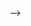 <!-- # About

Tablemap is a handy little Python data wrangling tool for whom Pandas or SQL feel clunky when problems
touch just one small step further than their routine, ordinary circle.

While a table is nothing but a list of dictionaries, oftentimes Pandas looks like a long way around. 
It can wait till it's required.

Some people might be happy if only they can easily chain up some processes they do on tables 
without worrying too much about memory. Less on stackoverflow.com for arcane pandas spells. This is for those. 

# Installation

Requires only built-in Python libraries.

```
pip install tablemap
```


# Tutorial

## Saving tables in the database

Let's create a table `t1` in `sample.db`. 

```python
from tablemap import Conn

t1 = [
    {'col1': 'a', 'col2': 4},
    {'col1': 'a', 'col2': 5},
    {'col1': 'b', 'col2': 1},
]

conn = Conn('sample.db')
conn['t1'] = t1
```

The right-hand side of the assignment can be a list of dictionaries, an iterator that yields dictionaries, or an object fetched from the connection, for example, `conn['t1']` on which you can chain up some methods such as `map`, `by`, `concat`, and so on.

Each dictionary represents a row in a table. For instance `{'col1': 'a', 'col2': 4}` is a row with two columns, `col1` and `col2`.


To browse database tables,

```python
print(conn['t1'].list())

# or if you want to save some memory,
for r in conn['t1'].iter():
    print(r)
```


If you prefer GUI, you can open up the file `sample.db` with software like [SQLiteStudio](https://sqlitestudio.pl/) or [DB Browser for SQLite](https://sqlitebrowser.org/). 

Once you clean up the table, you may begin the analysis with pandas.

```python
import pandas as pd

df = pd.DataFrame(conn['t1'].iter())
conn['t1_copy'] = df.to_dict('records')
```

## Methods for table manipulation

+ ### `concat`

To concatenate `t1` with itself,  

```python
conn['t1_double'] = conn['t1'].concat(conn['t1'])
```

A list of dictionaries or an iterator that yields dictionaries can be passed as an argument as well.

```python
conn['t1_double'] = conn['t1'].concat(t1)

```

Tables for concatenation must have the same columns. Order of the columns is not important.


+ ### `filter` and `update`
Each row is simply a dictionary with column names as keys, so you can access a column value by passing a column name to the row(dictionary). To create new columns or update the existing ones,

```python
conn['t1_1'] = conn['t1']\
    .filter(lambda r: r['col2'] > 2)\
    .update(
        col2=lambda r: r['col2'] + 1,
        col3=lambda r: r['col1'] + str(r['col2'])
    )
```

Columns are updated sequentially, so `col3` has `a5` and `a6`, not `a4` and `a5`.


+ ### `by` and `fold`

To sum up `col2` grouped by `col1`,

```python
conn['t1_col2sum_groupby_col1'] = conn['t1'].by('col1')\
    .fold(col2_sum=lambda rs: sum(r['col2'] for r in rs))\
```

`by` takes columns as arguments (multiple args for multiple columns) for grouping and the next process (`fold` in this case) takes on each group (a list of dictionaries).

While `update` works on a dictionary, `fold` does on a list of dictionaries.

Since `fold` turns a list of dictionaries into a single dictionary, it must be preceded by grouping methods such as `by` or `windowed` which shows up soon.

If the function in `fold` returns an iterable (list, tuple, and so on. Not str, str is considered a single value), multiple columns suffixed with numbers (starting from 0) are automatically created.

```python
def minmax(col):
    def fn(rs):
        xs = [r[col] for r in rs]
        return [min(xs), max(xs)]
    return fn

conn['t1_1'] = conn['t1'].by('col1').fold(
    sum=lambda rs: sum(r['col2'] for r in rs),
    mm=minmax('col2')
)
```

Now the columns of the table `t1_1` are `col1` (grouping columns are automatically created), `sum`, `mm0`, and `mm1` because `minmax('col2')` returns a list of size 2.

+ ### `rename`

To replace old column names with new ones,

```python
conn['t1_1'].rename(
    min='mm0',
    max='mm1'
)
```

+ ### `inner_join`, `left_join`, `right_join`, and `full_join`

To merge tables,

```python
conn['t2'] = [
    {'col1': 'b', 'col3': -1},
    {'col1': 'c', 'col3': 3},
    {'col1': 'b', 'col3': ''},
]

conn['t1_col3'] = conn['t1'].by('col1')\
    .full_join(conn['t2'].by('col1'))
```

All of the four join methods share the same interface, they must be grouped before they are joined together.

For the columns that are in both tables, the left-hand side columns remain except for `right_join` where the right-hand side columns do.

Empty columns are represented as empty string.

+ ### `distinct`
To group the table `t1` by `col1` and to leave only the first row in each group, (removing duplicates) 

```python
conn['t1_1'] = conn['t1'].distinct('col1')
```
You can pass multiple columns to `distinct` as in `by`

+ ### `select` and `deselect` 
You can pass columns to `select` or `deselect` to pick up or delete specific columns in a table

```python
conn['t1_1'] = conn['t1'].update(col3=lambda r: r['col2'] + 1)\
    .deselect('col1', 'col2')
```


+ ### `islice`

To take the first 2 rows from table `t1`,

```python
for r in conn['t1'].islice(2).iter():
    print(r)
```
`islice` takes the same parameters as in [`itertools.islice`](https://docs.python.org/3/library/itertools.html#itertools.islice).

Grouping methods like `by` cannot come right before `islice` (Technically easy but it will only add confusion)

+ ### `takewhile` and `dropwhile`

You can pass predicates to `takewhile` or `dropwhile` to do what these names suggest.

Again, grouping methods cannot come before these methods.



+ ### `map`

When `update` or `fold` is not strong enough, you can deal with a row or rows directly.

```python
def sumup(rs):
    r0 = rs[0]
    r0['col2_sum'] = sum(r['col2'] for r in rs)
    del r0['col2']
    return r0

conn['t1_col2sum_groupby_col1'] = conn['t1'].by('col1')\
    .map(sumup)
```

The argument for `map` is a dictionary-yielding generator or an ordinary function that returns a dictionary, a list of dictionaries, or None. It takes a single dictionary as an argument or a list of dictionaries (multiple rows) when the previous process is `by` or `windowed`.


+ ### `windowed`
When you need to group a chunk of consecutive rows,

```python
conn['t1_1'] = conn['t1'].windowed(4, 2).fold(
    sum=lambda rs: sum(r['col2'] for r in rs),
    mm=minmax('col2')
)
```

`fold` takes the first 4 consecutive rows and the next 4 starting from the 3rd (skipping 2 rows) and so on. When rows less than or equal to 4 are left, it will be the last. This time, the columns of the table `t1_1` are `sum`, `mm0`, and `mm1`.

+ ### `order` and `group`

Actually, `by` is a combination of `order` and `group`, you can control more precise by separating these processes, 

```python
conn['t1_col2sum_groupby_col1'] = conn['t1']\
    .order('col1', 'col2 desc').group('col1')\
    .map(sumup)
```

Now, `map` takes a list of dictionaries where col2 is sorted in descending order.


## Some remarks 

- `by` (or `group`. Again, `by` is a combination of `order` and `group`) and `windowed` are the only grouping methods. 
    1. The 4 joining methods must be preceded by `by` (must be ordered before grouping, so `group` without `order` is not allowed). 
    2. `fold` must be preceded by `group`(`by`) or `windowed`. 
    3. `map` may or may not be preceded by `group`(`by`) or `windowed`. (`map` is allowed to take a single row as well.)
    4. No other cases are allowed for grouping to build tables in the database. Therefore `by` cannot be preceded by `windowed` although it makes sense semantically. 

- `windowed` overlap rows. Those overlapped rows are copied before you apply functions in `fold` or `map`. So don't worry about the row modifications. 

- To do the cross-join, consider passing a (lexical) closure on the method `map` to avoid repetitive table fetching.

```python
def fn():
    table2 = conn['t2'].list()
    def innerfn(rs):
        ...do some work using table2
        yield something
    return innerfn

conn['some_table'] = conn['t1'].by('col1').map(fn())
```
- If you want to add an index column for each group,

```python
def cnt():
    n = 0 
    def innerfn(rs):
        nonlocal n
        n += 1
        for r in rs:
            r['n'] = n
            yield r 
    return innerfn 

conn['t1_1'] = conn['t1'].by('col1').map(cnt())

```
Might not be useful in any way though.

<!-- [Documentation]
(https://tablemap.readthedocs.io/en/latest/index.html)
 --> -->
